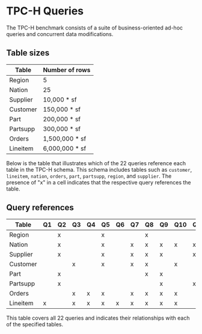 # TPC-H Queries

The TPC-H benchmark consists of a suite of business-oriented ad-hoc queries and concurrent data modifications.

## Table sizes

| Table       | Number of rows |
|-------------|----------------|
| Region      | 5              |
| Nation      | 25             |
| Supplier    | 10,000 * sf    |
| Customer    | 150,000 * sf   |
| Part        | 200,000 * sf   |
| Partsupp    | 300,000 * sf   |
| Orders      | 1,500,000 * sf |
| Lineitem    | 6,000,000 * sf |

Below is the table that illustrates which of the 22 queries reference each table in the TPC-H schema. This schema includes tables such as `customer`, `lineitem`, `nation`, `orders`, `part`, `partsupp`, `region`, and `supplier`. The presence of "x" in a cell indicates that the respective query references the table.

## Query references

| Table       | Q1 | Q2 | Q3 | Q4 | Q5 | Q6 | Q7 | Q8 | Q9 | Q10 | Q11 | Q12 | Q13 | Q14 | Q15 | Q16 | Q17 | Q18 | Q19 | Q20 | Q21 | Q22 |
|-------------|----|----|----|----|----|----|----|----|----|-----|-----|-----|-----|-----|-----|-----|-----|-----|-----|-----|-----|-----|
| Region      |    | x  |    |    | x  |    |    | x  |    |     |     |     |     |     |     |     |     |     |     |     |     |     |
| Nation      |    | x  |    |    | x  |    | x  | x  | x  | x   | x   |     |     |     |     |     |     |     |     | x   | x   |     |
| Supplier    |    | x  |    |    | x  |    | x  | x  | x  |     | x   |     |     |     | x   | x   |     |     |     | x   | x   |     |
| Customer    |    |    | x  |    | x  |    | x  | x  |    | x   |     |     | x   |     |     |     |     | x   |     |     |     | x   |
| Part        |    | x  |    |    |    |    |    | x  | x  |     |     |     |     | x   |     | x   | x   |     | x   | x   |     |     |
| Partsupp    |    | x  |    |    |    |    |    |    | x  |     | x   |     |     |     |     | x   |     |     |     | x   |     |     |
| Orders      |    |    | x  | x  | x  |    | x  | x  | x  | x   |     | x   | x   |     |     |     |     | x   |     |     | x   | x   |
| Lineitem    | x  |    | x  | x  | x  | x  | x  | x  | x  | x   |     | x   |     | x   | x   |     | x   | x   | x   | x   | x   |     |

This table covers all 22 queries and indicates their relationships with each of the specified tables.
